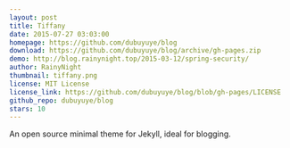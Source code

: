 ```yaml
---
layout: post
title: Tiffany
date: 2015-07-27 03:03:00
homepage: https://github.com/dubuyuye/blog
download: https://github.com/dubuyuye/blog/archive/gh-pages.zip
demo: http://blog.rainynight.top/2015-03-12/spring-security/
author: RainyNight
thumbnail: tiffany.png
license: MIT License
license_link: https://github.com/dubuyuye/blog/blob/gh-pages/LICENSE
github_repo: dubuyuye/blog
stars: 10
---
```


An open source minimal theme for Jekyll, ideal for blogging.

